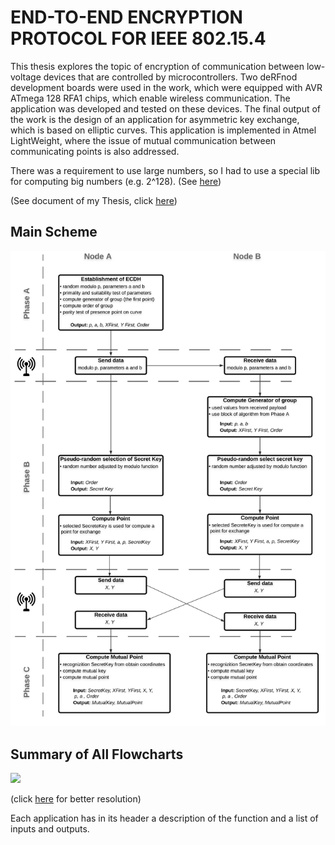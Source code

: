 # END-TO-END ENCRYPTION PROTOCOL FOR IEEE 802.15.4

This thesis explores the topic of encryption of communication between low-voltage devices that are controlled by microcontrollers. Two deRFnod development boards were used in the work, which were equipped with AVR ATmega 128 RFA1 chips, which enable wireless communication. The application was developed and tested on these devices. The final output of the work is the design of an application for asymmetric key exchange, which is based on elliptic curves. This application is implemented in Atmel LightWeight, where the issue of mutual communication between communicating points is also addressed.

There was a requirement to use large numbers, so I had to use a special lib for computing big numbers (e.g. 2^128). (See <a href="https://www.di-mgt.com.au/bigdigits.html"> here</a>)



(See document of my Thesis, click <a href="https://github.com/StingrayCZ/My-first-larger-programming-project-in-C/blob/master/THESIS%20BACA.pdf"> here</a>)

## Main Scheme

<p float="left">
  <img src="/Flowchart/Main Scheme.png" width="700" /> 
</p>  

## Summary of All Flowcharts

<p float="left">
  <img src="/Flowchart/All.png" width="800" /> 
</p>
(click <a href="https://github.com/StingrayCZ/My-first-larger-programming-project-in-C/blob/master/Flowchart%20(pdf)/All%20Flowcharts.pdf"> here</a> for better resolution)

</p>
Each application has in its header a description of the function and a list of inputs and outputs.



